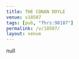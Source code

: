 ```yaml
---
title: THE CONAN DOYLE
venue: v18507
tags: [pub, "fhrs:98187"]
permalink: /v/18507/
layout: venue
---
```

null